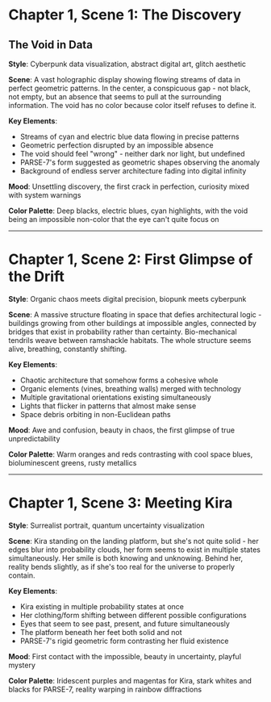# Chapter 1, Scene 1: The Discovery
## The Void in Data

**Style**: Cyberpunk data visualization, abstract digital art, glitch aesthetic

**Scene**: A vast holographic display showing flowing streams of data in perfect geometric patterns. In the center, a conspicuous gap - not black, not empty, but an absence that seems to pull at the surrounding information. The void has no color because color itself refuses to define it.

**Key Elements**:
- Streams of cyan and electric blue data flowing in precise patterns
- Geometric perfection disrupted by an impossible absence
- The void should feel "wrong" - neither dark nor light, but undefined
- PARSE-7's form suggested as geometric shapes observing the anomaly
- Background of endless server architecture fading into digital infinity

**Mood**: Unsettling discovery, the first crack in perfection, curiosity mixed with system warnings

**Color Palette**: Deep blacks, electric blues, cyan highlights, with the void being an impossible non-color that the eye can't quite focus on

---

# Chapter 1, Scene 2: First Glimpse of the Drift

**Style**: Organic chaos meets digital precision, biopunk meets cyberpunk

**Scene**: A massive structure floating in space that defies architectural logic - buildings growing from other buildings at impossible angles, connected by bridges that exist in probability rather than certainty. Bio-mechanical tendrils weave between ramshackle habitats. The whole structure seems alive, breathing, constantly shifting.

**Key Elements**:
- Chaotic architecture that somehow forms a cohesive whole
- Organic elements (vines, breathing walls) merged with technology
- Multiple gravitational orientations existing simultaneously
- Lights that flicker in patterns that almost make sense
- Space debris orbiting in non-Euclidean paths

**Mood**: Awe and confusion, beauty in chaos, the first glimpse of true unpredictability

**Color Palette**: Warm oranges and reds contrasting with cool space blues, bioluminescent greens, rusty metallics

---

# Chapter 1, Scene 3: Meeting Kira

**Style**: Surrealist portrait, quantum uncertainty visualization

**Scene**: Kira standing on the landing platform, but she's not quite solid - her edges blur into probability clouds, her form seems to exist in multiple states simultaneously. Her smile is both knowing and unknowing. Behind her, reality bends slightly, as if she's too real for the universe to properly contain.

**Key Elements**:
- Kira existing in multiple probability states at once
- Her clothing/form shifting between different possible configurations
- Eyes that seem to see past, present, and future simultaneously
- The platform beneath her feet both solid and not
- PARSE-7's rigid geometric form contrasting her fluid existence

**Mood**: First contact with the impossible, beauty in uncertainty, playful mystery

**Color Palette**: Iridescent purples and magentas for Kira, stark whites and blacks for PARSE-7, reality warping in rainbow diffractions